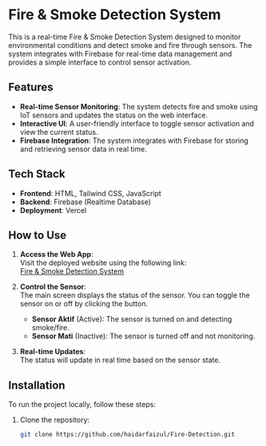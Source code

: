 # Fire & Smoke Detection System

This is a real-time Fire & Smoke Detection System designed to monitor environmental conditions and detect smoke and fire through sensors. The system integrates with Firebase for real-time data management and provides a simple interface to control sensor activation.

## Features

- **Real-time Sensor Monitoring**: The system detects fire and smoke using IoT sensors and updates the status on the web interface.
- **Interactive UI**: A user-friendly interface to toggle sensor activation and view the current status.
- **Firebase Integration**: The system integrates with Firebase for storing and retrieving sensor data in real time.

## Tech Stack

- **Frontend**: HTML, Tailwind CSS, JavaScript
- **Backend**: Firebase (Realtime Database)
- **Deployment**: Vercel

## How to Use

1. **Access the Web App**:  
   Visit the deployed website using the following link:  
   [Fire & Smoke Detection System](https://deteksi-kebakaran-berbasis-gas-dan-api.vercel.app/)

2. **Control the Sensor**:  
   The main screen displays the status of the sensor. You can toggle the sensor on or off by clicking the button.  
   - **Sensor Aktif** (Active): The sensor is turned on and detecting smoke/fire.
   - **Sensor Mati** (Inactive): The sensor is turned off and not monitoring.

3. **Real-time Updates**:  
   The status will update in real time based on the sensor state.

## Installation

To run the project locally, follow these steps:

1. Clone the repository:

   ```bash
   git clone https://github.com/haidarfaizul/Fire-Detection.git
